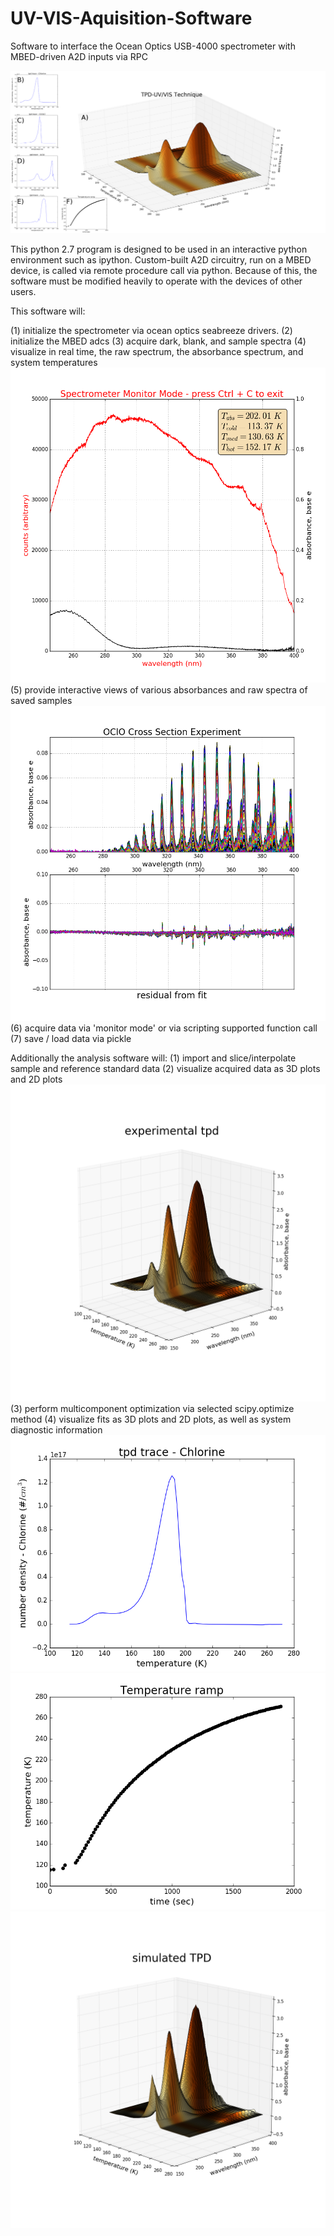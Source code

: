 # UV-VIS-Aquisition-Software
Software to interface the Ocean Optics USB-4000 spectrometer with MBED-driven A2D inputs via RPC


![Temperature Programmed Sublimation - UV/VIS](https://github.com/jklobas/UV-VIS-Aquisition-Software/blob/master/TPDfiglabeled.png)

This python 2.7 program is designed to be used in an interactive python environment such as ipython. Custom-built A2D circuitry, run on a MBED device, is called via remote procedure call via python. Because of this, the software must be modified heavily to operate with the devices of other users. 

This software will:  

(1) initialize the spectrometer via ocean optics seabreeze drivers.
(2) initialize the MBED adcs
(3) acquire dark, blank, and sample spectra
(4) visualize in real time, the raw spectrum, the absorbance spectrum, and system temperatures
![(4) visualize in real time, the raw spectrum, the absorbance spectrum, and system temperatures](https://github.com/jklobas/UV-VIS-Aquisition-Software/blob/master/Acquisitionscreen.png?raw=true)
(5) provide interactive views of various absorbances and raw spectra of saved samples
![(5) provide interactive views of various absorbances and raw spectra of saved samples](https://github.com/jklobas/UV-VIS-Aquisition-Software/blob/master/postanneal1050-1150.png)
(6) acquire data via 'monitor mode' or via scripting supported function call
(7) save / load data via pickle

Additionally the analysis software will:
(1) import and slice/interpolate sample and reference standard data
(2) visualize acquired data as 3D plots and 2D plots
![experiment as acquired](https://github.com/jklobas/UV-VIS-Aquisition-Software/blob/master/experimental.png)
(3) perform multicomponent optimization via selected scipy.optimize method
(4) visualize fits as 3D plots and 2D plots, as well as system diagnostic information
![2D fit of chlorine](https://github.com/jklobas/UV-VIS-Aquisition-Software/blob/master/Cl2lin.png)
![Diagnostic information](https://github.com/jklobas/UV-VIS-Aquisition-Software/blob/master/ramp.png)
![simulated spectra from fit](https://github.com/jklobas/UV-VIS-Aquisition-Software/blob/master/simulated.png?raw=true)


